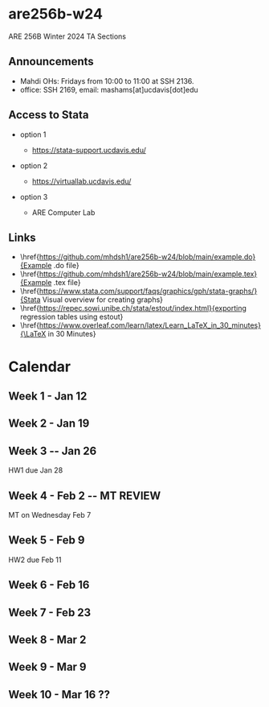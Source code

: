 # are256b-w24
ARE 256B Winter 2024 TA Sections

## Announcements
- Mahdi OHs: Fridays from 10:00 to 11:00 at SSH 2136.  
- office: SSH 2169, email: mashams[at]ucdavis[dot]edu

## Access to Stata
- option 1
	- https://stata-support.ucdavis.edu/
  
- option 2
	- https://virtuallab.ucdavis.edu/

- option 3
  - ARE Computer Lab

## Links

- \href{https://github.com/mhdsh1/are256b-w24/blob/main/example.do}{Example .do file} 
- \href{https://github.com/mhdsh1/are256b-w24/blob/main/example.tex}{Example .tex file}
- \href{https://www.stata.com/support/faqs/graphics/gph/stata-graphs/}{Stata Visual overview for creating graphs}
- \href{https://repec.sowi.unibe.ch/stata/estout/index.html}{exporting regression tables using estout}
- \href{https://www.overleaf.com/learn/latex/Learn_LaTeX_in_30_minutes}{\LaTeX in 30 Minutes}

# Calendar

## Week 1 - Jan 12

## Week 2 - Jan 19

## Week 3 -- Jan 26

HW1 due Jan 28

## Week 4 - Feb 2 -- MT REVIEW

MT on Wednesday Feb 7

## Week 5 - Feb 9

HW2 due Feb 11

## Week 6 - Feb 16

## Week 7 - Feb 23

## Week 8 - Mar 2

## Week 9 - Mar 9

## Week 10 - Mar 16 ??